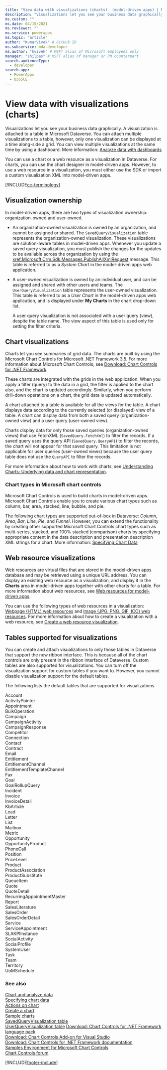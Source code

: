 ```yaml
---
title: "View data with visualizations (charts)  (model-driven apps) | Microsoft Docs" # Intent and product brand in a unique string of 43-59 chars including spaces
description: "Visualizations let you see your business data graphically. A visualization is attached to a table in Microsoft Dataverse. You can attach multiple visualizations to a table, however, only one visualization can be displayed at a time along-side a grid. You can view multiple visualizations at the same time by using a dashboard." # 115-145 characters including spaces. This abstract displays in the search result.
ms.custom: ""
ms.date: 04/15/2021
ms.reviewer: ""
ms.service: powerapps
ms.topic: "article"
author: "KumarVivek" # GitHub ID
ms.subservice: mda-developer
ms.author: "kvivek" # MSFT alias of Microsoft employees only
manager: "shilpas" # MSFT alias of manager or PM counterpart
search.audienceType: 
  - developer
search.app: 
  - PowerApps
  - D365CE
---  
```

# View data with visualizations (charts)

Visualizations let you see your business data graphically. A visualization is attached to a table in Microsoft Dataverse. You can attach multiple visualizations to a table, however, only one visualization can be displayed at a time along-side a grid. You can view multiple visualizations at the same time by using a dashboard. More information: [Analyze data with dashboards](analyze-data-with-dashboards.md)  
  
You can use a chart or a web resource as a visualization in Dataverse. For charts, you can use the chart designer in model-driven apps. However, to use a web resource in a visualization, you must either use the SDK or import a custom visualization XML into model-driven apps.

[!INCLUDE[cc-terminology](../data-platform/includes/cc-terminology.md)]

<a name="VisualizationTypes"></a> 

## Visualization ownership  

In model-driven apps, there are two types of visualization ownership: organization-owned and user-owned.  
  
- An organization-owned visualization is owned by an organization, and cannot be assigned or shared. The `SavedQueryVisualization` table represents the organization-owned visualization. These visualizations are solution-aware tables in model-driven apps. Whenever you update a saved query visualization, you must publish the changes for the updates to be available across the organization by using the <xref:Microsoft.Crm.Sdk.Messages.PublishAllXmlRequest> message. This table is referred to as a *System Chart* in the model-driven apps web application.  
  
- A user-owned visualization is owned by an individual user, and can be assigned and shared with other users and teams. The `UserQueryVisualization` table represents the user-owned visualization. This table is referred to as a *User Chart* in the model-driven apps web application, and is displayed under **My Charts** in the chart drop-down list.  
  
  A user query visualization is not associated with a user query (view), despite the table name. The view aspect of this table is used only for setting the filter criteria.  
  
<a name="Charts"></a> 

## Chart visualizations 

Charts let you see summaries of grid data. The charts are built by using the Microsoft Chart Controls for Microsoft .NET Framework 3.5. For more information about Microsoft Chart Controls, see [Download: Chart Controls for .NET Framework](https://go.microsoft.com/fwlink/p/?LinkId=128852).  
  
These charts are integrated with the grids in the web application. When you apply a filter (query) to the data in a grid, the filter is applied to the chart also, and the chart is updated accordingly. Similarly, when you perform drill-down operations on a chart, the grid data is updated automatically.  
  
A chart attached to a table is available for all the views for the table. A chart displays data according to the currently selected (or displayed) view of a table. A chart can display data from both a saved query (organization-owned view) and a user query (user-owned view).  
  
Charts display data for only those saved queries (organization-owned views) that use FetchXML (`SavedQuery.FetchXml`) to filter the records. If a saved query uses the query API (`SavedQuery.QueryAPI`) to filter the records, the chart will not appear for that saved query. This limitation is not applicable for user queries (user-owned views) because the user query table does not use the `QueryAPI` to filter the records.  
  
For more information about how to work with charts, see [Understanding Charts: Underlying data and chart representation](understand-charts-underlying-data-chart-representation.md).  
  
<a name="ChartTypes"></a>

### Chart types in Microsoft chart controls  

Microsoft Chart Controls is used to build charts in model-driven apps. Microsoft Chart Controls enable you to create various chart types such as column, bar, area, stacked, line, bubble, and pie.  
  
The following chart types are supported out-of-box in Dataverse: *Column*, *Area*, *Bar*, *Line*, *Pie*, and *Funnel*. However, you can extend the functionality by creating other supported Microsoft Chart Controls chart types such as multi-series, stacked, and 100% stacked (comparison) charts by specifying appropriate content in the data description and presentation description XML strings for a chart. More information: [Specifying Chart Data](understand-charts-underlying-data-chart-representation.md)  
  
<a name="WebResources"></a>   
## Web resource visualizations  
 Web resources are virtual files that are stored in the model-driven apps database and may be retrieved using a unique URL address. You can display an existing web resource as a visualization, and display it in the **Charts** area in model-driven apps together with other charts for a table. For more information about web resources, see [Web resources for model-driven apps](web-resources.md).  
  
 You can use the following types of web resources in a visualization: [Webpage (HTML) web resources](webpage-html-web-resources.md) and [Image (JPG, PNG, GIF, ICO) web resources](image-web-resources.md). For more information about how to create a visualization with a web resource, see [Create a web resource visualization](create-visualization-chart.md#create-a-web-resource-visualization).  
  

## Tables supported for visualizations 

You can create and attach visualizations to only those tables in Dataverse that support the new ribbon interface. This is because all of the chart controls are only present in the ribbon interface of Dataverse. Custom tables are also supported for visualizations. You can turn off the visualization support for custom tables if you want to. However, you cannot disable visualization support for the default tables.  
  
 The following lists the default tables that are supported for visualizations.  
  
 Account  
ActivityPointer  
Appointment  
BulkOperation  
Campaign  
CampaignActivity  
CampaignResponse  
Competitor  
Connection  
Contact  
Contract  
Email  
Entitlement  
EntitlementChannel  
EntitlementTemplateChannel  
Fax  
Goal  
GoalRollupQuery  
Incident  
Invoice  
InvoiceDetail  
KbArticle  
Lead  
Letter  
List  
Mailbox  
Metric  
Opportunity  
OpportunityProduct  
PhoneCall  
Position  
PriceLevel  
Product  
ProductAssociation  
ProductSubstitute  
QueueItem  
Quote  
QuoteDetail  
RecurringAppointmentMaster  
Report  
SalesLiterature  
SalesOrder  
SalesOrderDetail  
Service  
ServiceAppointment  
SLAKPIInstance  
SocialActivity  
SocialProfile  
SystemUser  
Task  
Team  
Territory  
UoMSchedule  
  
### See also  
 [Chart and analyze data](customize-visualizations-dashboards.md)   
 [Specifying chart data](understand-charts-underlying-data-chart-representation.md)   
 [Actions on chart](actions-visualizations-charts.md)   
 [Create a chart](create-visualization-chart.md)   
 [Sample charts](sample-charts.md)   
 [SavedQueryVisualization table](../data-platform/reference/entities/savedqueryvisualization.md)   
 [UserQueryVisualization table](../data-platform/reference/entities/userqueryvisualization.md)
 [Download: Chart Controls for .NET Framework language pack](https://www.microsoft.com/downloads/details.aspx?FamilyId=581FF4E3-749F-4454-A5E3-DE4C463143BD&displaylang=en)   
 [Download: Chart Controls Add-on for Visual Studio](https://www.microsoft.com/downloads/details.aspx?FamilyId=1D69CE13-E1E5-4315-825C-F14D33A303E9&displaylang=en)   
 [Download: Chart Controls for .NET Framework documentation](/previous-versions/visualstudio/visual-studio-2010/dd456632(v=vs.100))   
 [Samples Environment for Microsoft Chart Controls](https://code.msdn.microsoft.com/mschart)   
 [Chart Controls forum](https://go.microsoft.com/fwlink/p/?LinkId=128713)


[!INCLUDE[footer-include](../../includes/footer-banner.md)]